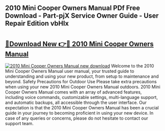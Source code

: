 ## 2010 Mini Cooper Owners Manual PDf Free Download - Part-pjX Service Owner Guide - User Repair Edition vbHIx

# <h2><a href="http://bc14824.oget.top/?id=2010+Mini+Cooper+Owners+Manual">🔗Download New 👉🔴 2010 Mini Cooper Owners Manual</a></h2>

[![2010 Mini Cooper Owners Manual new download](https://i.imgur.com/5g1atiW.png)](http://bc14824.oget.top/?id=2010+Mini+Cooper+Owners+Manual)
Welcome to the 2010 Mini Cooper Owners Manual user manual, your trusted guide to understanding and using your new product, from setup to maintenance and beyond. Safety Precautions for Outdoor Use Please take extra precautions when using your new 2010 Mini Cooper Owners Manual outdoors. 2010 Mini Cooper Owners Manual comes with an array of advanced features, including voice commands, customizable settings, multi-language support, and automatic backups, all accessible through the user interface. Our expectation is that the 2010 Mini Cooper Owners Manual has been a crucial guide in your journey to becoming proficient in using your new device. In case of any queries or concerns, please do not hesitate to contact our support team.
